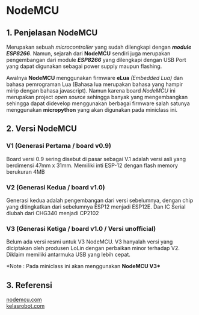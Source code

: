 # NodeMCU

## 1. Penjelasan NodeMCU

Merupakan sebuah _microcontroller_ yang sudah dilengkapi dengan **_module ESP8266_**. Namun, sejarah dari **NodeMCU** sendiri juga merupakan pengembangan dari module **_ESP8266_** yang dilengkapi dengan USB Port yang dapat digunakan sebagai power supply maupun flashing.

Awalnya **NodeMCU** menggunakan firmware **eLua** _(Embedded Lua)_ dan bahasa pemrograman Lua (Bahasa lua merupakan bahasa yang hampir mirip dengan bahasa javascript). Namun karena board _NodeMCU_ ini merupakan project _open source_ sehingga banyak yang mengembangkan sehingga dapat didevelop menggunakan berbagai firmware salah satunya menggunakan **micropython** yang akan digunakan pada miniclass ini.

## 2. Versi NodeMCU

### V1 (Generasi Pertama / board v0.9)

Board versi 0.9 sering disebut di pasar sebagai V.1 adalah versi asli yang berdimensi 47mm x 31mm. Memiliki inti ESP-12 dengan flash memory berukuran 4MB

### V2 (Generasi Kedua / board v1.0)

Generasi kedua adalah pengembangan dari versi sebelumnya, dengan chip yang ditingkatkan dari sebelumnya ESP12 menjadi ESP12E. Dan IC Serial diubah dari CHG340 menjadi CP2102

### V3 (Generasi Ketiga / board v1.0 / Versi unofficial)

Belum ada versi resmi untuk V3 NodeMCU. V3 hanyalah versi yang diciptakan oleh produsen LoLin dengan perbaikan minor terhadap V2. Diklaim memiliki antarmuka USB yang lebih cepat.

\*Note : Pada miniclass ini akan menggunakan **NodeMCU V3\***

## 3. Referensi

[nodemcu.com](https://www.nodemcu.com/index_en.html)  
[kelasrobot.com](https://kelasrobot.com/apa-itu-nodemcu-esp8266-bagaimana-cara-pakenya/)
